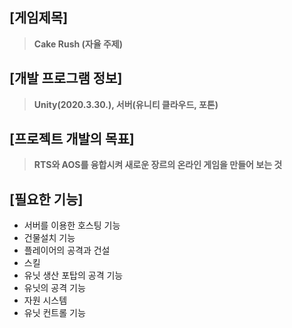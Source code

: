 ## [게임제목] ##
> **Cake Rush (자율 주제)**

## [개발 프로그램 정보] ##
> **Unity(2020.3.30.), 서버(유니티 클라우드, 포톤)**

## [프로젝트 개발의 목표] ##
> **RTS와 AOS를 융합시켜 새로운 장르의 온라인 게임을 만들어 보는 것**

## [필요한 기능] ##
* 서버를 이용한 호스팅 기능
* 건물설치 기능
* 플레이어의 공격과 건설
* 스킬
* 유닛 생산 포탑의 공격 기능
* 유닛의 공격 기능
* 자원 시스템
* 유닛 컨트롤 기능






